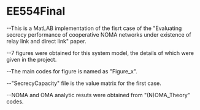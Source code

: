 # EE554Final
--This is a MatLAB implementation of the fisrt case of the "Evaluating secrecy performance of cooperative NOMA networks under existence of relay link and direct link" paper.

--7 figures were obtained for this system model, the details of which were given in the project.

--The main codes for figure is named as "Figure_x".

--"SecrecyCapacity" file is the value matrix for the first case. 

--NOMA and OMA analytic resuts were obtained from "(N)OMA_Theory" codes.

